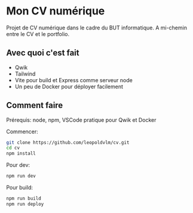 # Mon CV numérique

Projet de CV numérique dans le cadre du BUT informatique. A mi-chemin entre le CV et le portfolio.

## Avec quoi c'est fait

- Qwik
- Tailwind
- Vite pour build et Express comme serveur node
- Un peu de Docker pour déployer facilement

## Comment faire

Prérequis: node, npm, VSCode pratique pour Qwik et Docker

Commencer:

```sh
git clone https://github.com/leopoldvlm/cv.git
cd cv
npm install
```

Pour dev:

```sh
npm run dev
```

Pour build:

```sh
npm run build
npm run deploy
```
